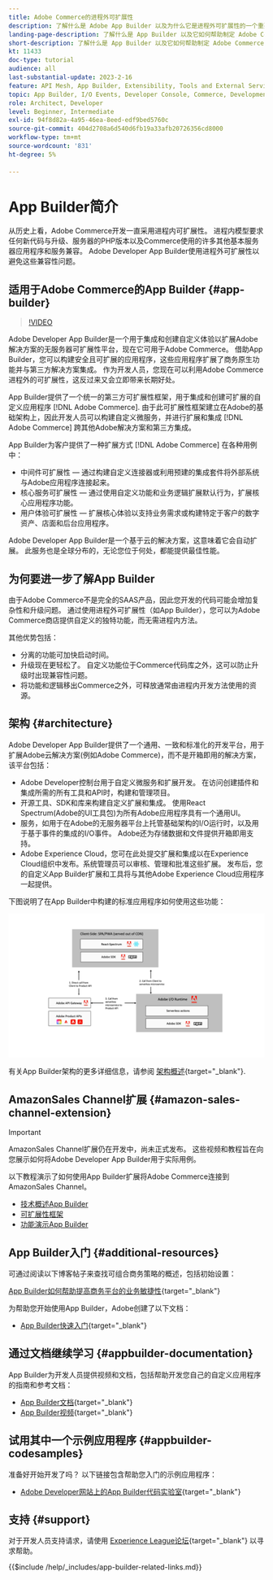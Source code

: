 ```yaml
---
title: Adobe Commerce的进程外可扩展性
description: 了解什么是 Adobe App Builder 以及为什么它是进程外可扩展性的一个重要方面。
landing-page-description: 了解什么是 App Builder 以及它如何帮助制定 Adobe Commerce 开发策略。
short-description: 了解什么是 App Builder 以及它如何帮助制定 Adobe Commerce 开发策略。
kt: 11433
doc-type: tutorial
audience: all
last-substantial-update: 2023-2-16
feature: API Mesh, App Builder, Extensibility, Tools and External Services, Backend Development
topic: App Builder, I/O Events, Developer Console, Commerce, Development, Integrations
role: Architect, Developer
level: Beginner, Intermediate
exl-id: 94f8d82a-4a95-46ea-8eed-edf9bed5760c
source-git-commit: 404d2708a6d540d6fb19a33afb20726356cd8000
workflow-type: tm+mt
source-wordcount: '831'
ht-degree: 5%

---
```


# App Builder简介

从历史上看，Adobe Commerce开发一直采用进程内可扩展性。 进程内模型要求任何新代码与升级、服务器的PHP版本以及Commerce使用的许多其他基本服务器应用程序和服务兼容。 Adobe Developer App Builder使用进程外可扩展性以避免这些兼容性问题。

## 适用于Adobe Commerce的App Builder {#app-builder}

>[!VIDEO](https://video.tv.adobe.com/v/3412839?quality=12&learn=on)

Adobe Developer App Builder是一个用于集成和创建自定义体验以扩展Adobe解决方案的无服务器可扩展性平台，现在它可用于Adobe Commerce。 借助App Builder，您可以构建安全且可扩展的应用程序，这些应用程序扩展了商务原生功能并与第三方解决方案集成。 作为开发人员，您现在可以利用Adobe Commerce进程外的可扩展性，这反过来又会立即带来长期好处。

App Builder提供了一个统一的第三方可扩展性框架，用于集成和创建可扩展的自定义应用程序 [!DNL Adobe Commerce]. 由于此可扩展性框架建立在Adobe的基础架构上，因此开发人员可以构建自定义微服务，并进行扩展和集成 [!DNL Adobe Commerce] 跨其他Adobe解决方案和第三方集成。

App Builder为客户提供了一种扩展方式 [!DNL Adobe Commerce] 在各种用例中：

* 中间件可扩展性 — 通过构建自定义连接器或利用预建的集成套件将外部系统与Adobe应用程序连接起来。
* 核心服务可扩展性 — 通过使用自定义功能和业务逻辑扩展默认行为，扩展核心应用程序功能。
* 用户体验可扩展性 — 扩展核心体验以支持业务需求或构建特定于客户的数字资产、店面和后台应用程序。

Adobe Developer App Builder是一个基于云的解决方案，这意味着它会自动扩展。 此服务也是全球分布的，无论您位于何处，都能提供最佳性能。

## 为何要进一步了解App Builder

由于Adobe Commerce不是完全的SAAS产品，因此您开发的代码可能会增加复杂性和升级问题。 通过使用进程外可扩展性（如App Builder），您可以为Adobe Commerce商店提供自定义的独特功能，而无需进程内方法。

其他优势包括：

* 分离的功能可加快启动时间。
* 升级现在更轻松了。 自定义功能位于Commerce代码库之外，这可以防止升级时出现兼容性问题。
* 将功能和逻辑移出Commerce之外，可释放通常由进程内开发方法使用的资源。

## 架构 {#architecture}

Adobe Developer App Builder提供了一个通用、一致和标准化的开发平台，用于扩展Adobe云解决方案(例如Adobe Commerce)，而不是开箱即用的解决方案，该平台包括：

* Adobe Developer控制台用于自定义微服务和扩展开发。 在访问创建插件和集成所需的所有工具和API时，构建和管理项目。
* 开源工具、SDK和库来构建自定义扩展和集成。 使用React Spectrum(Adobe的UI工具包)为所有Adobe应用程序具有一个通用UI。
* 服务，如用于在Adobe的无服务器平台上托管基础架构的I/O运行时，以及用于基于事件的集成的I/O事件。 Adobe还为存储数据和文件提供开箱即用支持。
* Adobe Experience Cloud，您可在此处提交扩展和集成以在Experience Cloud组织中发布。系统管理员可以审核、管理和批准这些扩展。 发布后，您的自定义App Builder扩展和工具将与其他Adobe Experience Cloud应用程序一起提供。

下图说明了在App Builder中构建的标准应用程序如何使用这些功能：

![架构](/help/assets/app-builder/app-builder-architecture.jpeg)

有关App Builder架构的更多详细信息，请参阅 [架构概述](https://developer.adobe.com/app-builder/docs/guides/){target="_blank"}.

## AmazonSales Channel扩展 {#amazon-sales-channel-extension}

>[!IMPORTANT]
>
>AmazonSales Channel扩展仍在开发中，尚未正式发布。  这些视频和教程旨在向您展示如何将Adobe Developer App Builder用于实际用例。

以下教程演示了如何使用App Builder扩展将Adobe Commerce连接到AmazonSales Channel。

* [技术概述App Builder](../app-builder/app-builder-technical-overview.md)
* [可扩展性框架](../app-builder/extensibility-framework-commerce-eventing.md)
* [功能演示App Builder](../app-builder/app-builder-functional-demonstration.md)

## App Builder入门 {#additional-resources}

可通过阅读以下博客帖子来查找可组合商务策略的概述，包括初始设置：

[App Builder如何帮助提高商务平台的业务敏捷性](https://business.adobe.com/blog/how-to/how-app-builder-helps-you-implement-a-composable-commerce-strategy){target="_blank"}

为帮助您开始使用App Builder，Adobe创建了以下文档：

* [App Builder快速入门](https://developer.adobe.com/app-builder/docs/getting_started/){target="_blank"}

## 通过文档继续学习 {#appbuilder-documentation}

App Builder为开发人员提供视频和文档，包括帮助开发您自己的自定义应用程序的指南和参考文档：

* [App Builder文档](https://developer.adobe.com/app-builder/docs/overview/){target="_blank"}
* [App Builder视频](https://www.youtube.com/playlist?list=PLcVEYUqU7VRfDij-Jbjyw8S8EzW073F_o){target="_blank"}

## 试用其中一个示例应用程序 {#appbuilder-codesamples}

准备好开始开发了吗？ 以下链接包含帮助您入门的示例应用程序：

* [Adobe Developer网站上的App Builder代码实验室](https://developer.adobe.com/app-builder/docs/resources/){target="_blank"}

## 支持 {#support}

对于开发人员支持请求，请使用 [Experience League论坛](https://experienceleaguecommunities.adobe.com/t5/app-builder/ct-p/project-firefly){target="_blank"} 以寻求帮助。

{{$include /help/_includes/app-builder-related-links.md}}
